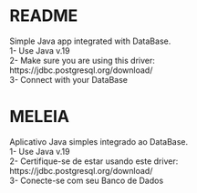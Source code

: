 <h1>README</h1>
Simple Java app integrated with DataBase. <br>
1- Use Java v.19 <br>
2- Make sure you are using this driver: https://jdbc.postgresql.org/download/  <br>
3- Connect with your DataBase
<br>
<h1>MELEIA</h1>
Aplicativo Java simples integrado ao DataBase. <br>
1- Use Java v.19 <br>
2- Certifique-se de estar usando este driver: https://jdbc.postgresql.org/download/ <br>
3- Conecte-se com seu Banco de Dados
